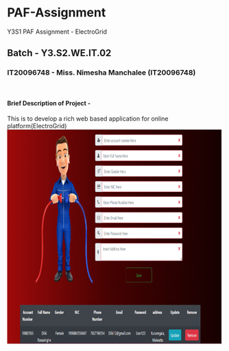 # PAF-Assignment
 Y3S1 PAF Assignment - ElectroGrid
## Batch - Y3.S2.WE.IT.02
### IT20096748 - Miss. Nimesha Manchalee (IT20096748)

<br />



#### Brief Description of Project -
This is to develop a rich web based application for online platform(ElectroGrid)
<img src="Images/Consumer.png" width="500" height="500">
